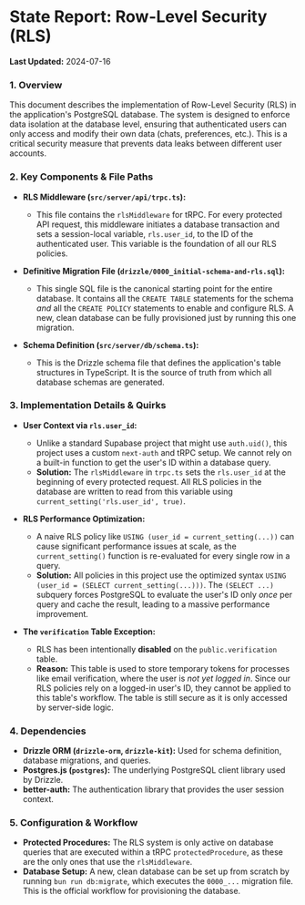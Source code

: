 # State Report: Row-Level Security (RLS)

**Last Updated:** 2024-07-16

### 1. Overview

This document describes the implementation of Row-Level Security (RLS) in the application's PostgreSQL database. The system is designed to enforce data isolation at the database level, ensuring that authenticated users can only access and modify their own data (chats, preferences, etc.). This is a critical security measure that prevents data leaks between different user accounts.

### 2. Key Components & File Paths

-   **RLS Middleware (`src/server/api/trpc.ts`):**
    -   This file contains the `rlsMiddleware` for tRPC. For every protected API request, this middleware initiates a database transaction and sets a session-local variable, `rls.user_id`, to the ID of the authenticated user. This variable is the foundation of all our RLS policies.

-   **Definitive Migration File (`drizzle/0000_initial-schema-and-rls.sql`):**
    -   This single SQL file is the canonical starting point for the entire database. It contains all the `CREATE TABLE` statements for the schema *and* all the `CREATE POLICY` statements to enable and configure RLS. A new, clean database can be fully provisioned just by running this one migration.

-   **Schema Definition (`src/server/db/schema.ts`):**
    -   This is the Drizzle schema file that defines the application's table structures in TypeScript. It is the source of truth from which all database schemas are generated.

### 3. Implementation Details & Quirks

-   **User Context via `rls.user_id`:**
    -   Unlike a standard Supabase project that might use `auth.uid()`, this project uses a custom `next-auth` and tRPC setup. We cannot rely on a built-in function to get the user's ID within a database query.
    -   **Solution:** The `rlsMiddleware` in `trpc.ts` sets the `rls.user_id` at the beginning of every protected request. All RLS policies in the database are written to read from this variable using `current_setting('rls.user_id', true)`.

-   **RLS Performance Optimization:**
    -   A naive RLS policy like `USING (user_id = current_setting(...))` can cause significant performance issues at scale, as the `current_setting()` function is re-evaluated for every single row in a query.
    -   **Solution:** All policies in this project use the optimized syntax `USING (user_id = (SELECT current_setting(...)))`. The `(SELECT ...)` subquery forces PostgreSQL to evaluate the user's ID only *once* per query and cache the result, leading to a massive performance improvement.

-   **The `verification` Table Exception:**
    -   RLS has been intentionally **disabled** on the `public.verification` table.
    -   **Reason:** This table is used to store temporary tokens for processes like email verification, where the user is *not yet logged in*. Since our RLS policies rely on a logged-in user's ID, they cannot be applied to this table's workflow. The table is still secure as it is only accessed by server-side logic.

### 4. Dependencies

-   **Drizzle ORM (`drizzle-orm`, `drizzle-kit`):** Used for schema definition, database migrations, and queries.
-   **Postgres.js (`postgres`):** The underlying PostgreSQL client library used by Drizzle.
-   **better-auth:** The authentication library that provides the user session context.

### 5. Configuration & Workflow

-   **Protected Procedures:** The RLS system is only active on database queries that are executed within a tRPC `protectedProcedure`, as these are the only ones that use the `rlsMiddleware`.
-   **Database Setup:** A new, clean database can be set up from scratch by running `bun run db:migrate`, which executes the `0000_...` migration file. This is the official workflow for provisioning the database. 